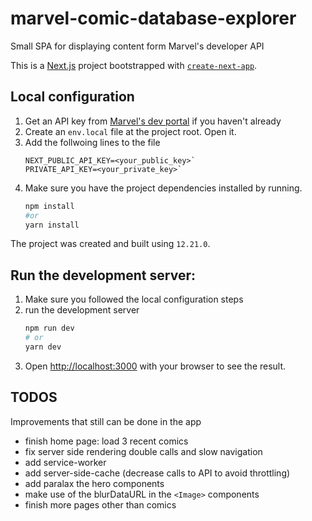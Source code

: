 # marvel-comic-database-explorer
Small SPA for displaying content form Marvel's developer API

This is a [Next.js](https://nextjs.org/) project bootstrapped with [`create-next-app`](https://github.com/vercel/next.js/tree/canary/packages/create-next-app).

## Local configuration

1. Get an API key from [Marvel's dev portal](https://developer.marvel.com/account) if you haven't already
2. Create an `env.local` file at the project root. Open it.
3. Add the follwoing lines to the file
    ```
    NEXT_PUBLIC_API_KEY=<your_public_key>`
    PRIVATE_API_KEY=<your_private_key>`
    ```
4. Make sure you have the project dependencies installed by running.
    ```bash
    npm install
    #or
    yarn install
    ```
The project was created and built using `12.21.0`. 


## Run the development server:
1. Make sure you followed the local configuration steps
2. run the development server
    ```bash
    npm run dev
    # or
    yarn dev
    ```
3. Open [http://localhost:3000](http://localhost:3000) with your browser to see the result.

## TODOS
Improvements that still can be done in the app

- finish home page: load 3 recent comics
- fix server side rendering double calls and slow navigation
- add service-worker
- add server-side-cache (decrease calls to API to avoid throttling)
- add paralax the hero components
- make use of the blurDataURL in the `<Image>` components
- finish more pages other than comics